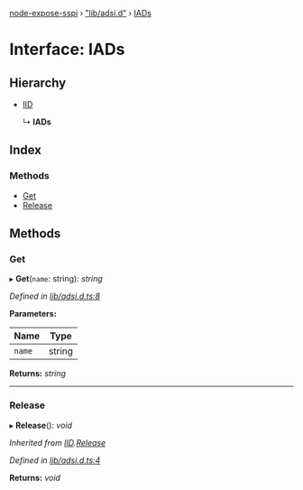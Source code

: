 [node-expose-sspi](../README.md) › ["lib/adsi.d"](../modules/_lib_adsi_d_.md) › [IADs](_lib_adsi_d_.iads.md)

# Interface: IADs

## Hierarchy

* [IID](_lib_adsi_d_.iid.md)

  ↳ **IADs**

## Index

### Methods

* [Get](_lib_adsi_d_.iads.md#get)
* [Release](_lib_adsi_d_.iads.md#release)

## Methods

###  Get

▸ **Get**(`name`: string): *string*

*Defined in [lib/adsi.d.ts:8](https://github.com/jlguenego/node-expose-sspi/blob/4e8c359/lib/adsi.d.ts#L8)*

**Parameters:**

Name | Type |
------ | ------ |
`name` | string |

**Returns:** *string*

___

###  Release

▸ **Release**(): *void*

*Inherited from [IID](_lib_adsi_d_.iid.md).[Release](_lib_adsi_d_.iid.md#release)*

*Defined in [lib/adsi.d.ts:4](https://github.com/jlguenego/node-expose-sspi/blob/4e8c359/lib/adsi.d.ts#L4)*

**Returns:** *void*
